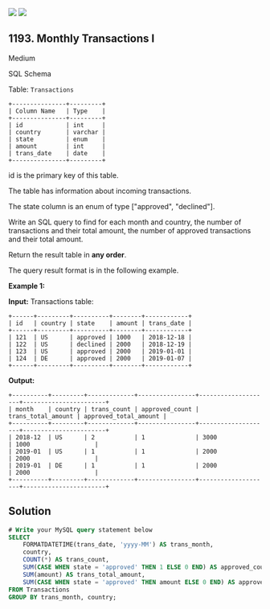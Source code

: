 [![](https://img.shields.io/github/stars/javadev/LeetCode-in-Java?label=Stars&style=flat-square)](https://github.com/javadev/LeetCode-in-Java)
[![](https://img.shields.io/github/forks/javadev/LeetCode-in-Java?label=Fork%20me%20on%20GitHub%20&style=flat-square)](https://github.com/javadev/LeetCode-in-Java/fork)

## 1193\. Monthly Transactions I

Medium

SQL Schema

Table: `Transactions`

    +---------------+---------+ 
    | Column Name   | Type    | 
    +---------------+---------+ 
    | id            | int     | 
    | country       | varchar | 
    | state         | enum    | 
    | amount        | int     | 
    | trans_date    | date    | 
    +---------------+---------+ 

id is the primary key of this table.

The table has information about incoming transactions.

The state column is an enum of type ["approved", "declined"].

Write an SQL query to find for each month and country, the number of transactions and their total amount, the number of approved transactions and their total amount.

Return the result table in **any order**.

The query result format is in the following example.

**Example 1:**

**Input:** Transactions table:

    +------+---------+----------+--------+------------+ 
    | id   | country | state    | amount | trans_date | 
    +------+---------+----------+--------+------------+ 
    | 121  | US      | approved | 1000   | 2018-12-18 | 
    | 122  | US      | declined | 2000   | 2018-12-19 | 
    | 123  | US      | approved | 2000   | 2019-01-01 | 
    | 124  | DE      | approved | 2000   | 2019-01-07 | 
    +------+---------+----------+--------+------------+

**Output:**

    +----------+---------+-------------+----------------+--------------------+-----------------------+ 
    | month    | country | trans_count | approved_count | trans_total_amount | approved_total_amount | 
    +----------+---------+-------------+----------------+--------------------+-----------------------+ 
    | 2018-12  | US      | 2           | 1              | 3000               | 1000                  | 
    | 2019-01  | US      | 1           | 1              | 2000               | 2000                  | 
    | 2019-01  | DE      | 1           | 1              | 2000               | 2000                  | 
    +----------+---------+-------------+----------------+--------------------+-----------------------+

## Solution

```sql
# Write your MySQL query statement below
SELECT
    FORMATDATETIME(trans_date, 'yyyy-MM') AS trans_month,
    country,
    COUNT(*) AS trans_count,
    SUM(CASE WHEN state = 'approved' THEN 1 ELSE 0 END) AS approved_count,
    SUM(amount) AS trans_total_amount,
    SUM(CASE WHEN state = 'approved' THEN amount ELSE 0 END) AS approved_total_amount
FROM Transactions
GROUP BY trans_month, country;
```